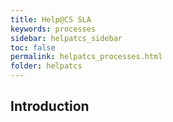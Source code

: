 ```yaml
---
title: Help@CS SLA
keywords: processes
sidebar: helpatcs_sidebar
toc: false
permalink: helpatcs_processes.html
folder: helpatcs
---
```


## Introduction
